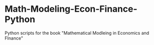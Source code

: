 # Math-Modeling-Econ-Finance-Python
Python scripts for the book "Mathematical Modleing in Economics and FInance"
